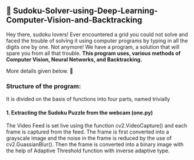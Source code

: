 ## :memo: Sudoku-Solver-using-Deep-Learning-Computer-Vision-and-Backtracking
Hey there, sudoku lovers! Ever encountered a grid you could not solve and faced the trouble of solving it using computer programs by typing in all the digits one by one. Not anymore!
We have a program, a solution that will spare you from all that trouble.
**This program uses, various methods of Computer Vision, Neural Networks, and Backtracking.**

More details given below.
:rocket: 

### Structure of the program:

It is divided on the basis of functions into four parts, named trivially 

#### 1. Extracting the Sudoku Puzzle from the webcam (one.py)

The Video Feed is set live using the function cv2.VideoCapture() and each frame is captured from the feed. The frame is first converted into a grayscale image and the noise in the frame is reduced by the use of cv2.GuassianBlur(). Then the frame is converted into a binary image with the help of Adaptive Threshold function with inverse adaptive type.
